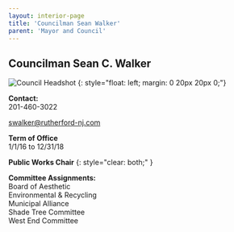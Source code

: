 ```yaml
---
layout: interior-page
title: 'Councilman Sean Walker'
parent: 'Mayor and Council'
---
```


## Councilman Sean C. Walker

![Council Headshot](../SeanWalker.png)
{: style="float: left; margin: 0 20px 20px 0;"}

**Contact:**  
201-460-3022

swalker@rutherford-nj.com

**Term of Office**  
1/1/16 to 12/31/18

**Public Works Chair**
{: style="clear: both;" }

**Committee Assignments:**  
Board of Aesthetic  
Environmental & Recycling  
Municipal Alliance  
Shade Tree Committee  
West End Committee
